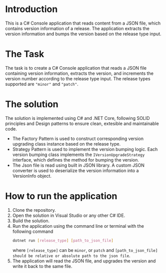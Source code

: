 # Introduction

This is a C# Console application that reads content from a JSON file, which contains version information of a release. The application extracts the version information and bumps the version based on the release type input.

# The Task

The task is to create a C# Console application that reads a JSON file containing version information, extracts the version, and increments the version number according to the release type input. The release types supported are `"minor"` and `"patch"`.

# The solution

The solution is implemented using C# and .NET Core, following SOLID principles and Design patterns to ensure clean, extesible and maintainable code.

* The Factory Pattern is used to construct corresponding version upgrading class instance based on the release type.
* Strategy Pattern is used to implement the version bumping logic. Each version bumping class implements the `IVersionUpgradeStrategy` interface, which defines the method for bumping the version.
* The Json file is read using built in JSON library. A custom JSON converter is used to deserialize the version information into a VersionInfo object.

# How to run the application

1. Clone the repository.
1. Open the solution in Visual Studio or any other C# IDE.
1. Build the solution.
1. Run the application using the command line or terminal with the following command
   ```bash
   dotnet run [release_type] [path_to_json_file]
   ```
   where `[release_type]` can be  `minor`, or `patch` and `[path_to_json_file] should be relative or absolute path to the json file`.
1. The application will read the JSON file, and upgrades the version and write it back to the same file.